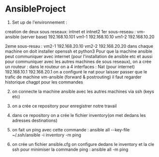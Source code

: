 # AnsibleProject

1) Set up de l'environnement :

creation de deux sous reseaux: intnet et intnet2
1er sous-reseau : vm-ansible (server base)   192.168.10.101
			      vm1-1   192.168.10.10
			      vm1-2   192.168.10.20

2eme sous-resau : vm2-1    192.168.20.10
		  vm2-2    192.168.20.20
dans chaque machine on doit installer openssh et python3
Pour que la machine ansible peut communiquer avec internet (pour l'installation de ansible etc et aussi pour communiquer avec les autres machines de sous reseaux), on a crée un routeur :
dans le routeur on a 4 interfaces : Nat (pour internet)
				    192.168.10.1
				    192.168.20.1
on a configuré le nat pour laisser passer que le trafic de machine vm-ansible (forward & postrouting)
il faut regarder historique chagpt pour les commandes

2) on connecte la machine ansible avec les autres machines via ssh (keys etc)

3) on a crée ce repository pour enregistrer notre travail
4) dans ce repository on a crée le fichier inventory(on met dedans les adresses destinations)
5) on fait un ping avec cette commande : 
ansible all --key-file ~/.ssh/ansible -i inventory -m ping 
6) on crée un fichier ansible.cfg on configure dedans le inventory et la cle ssh pour minimiser la commande ping : ansible all -m ping 

